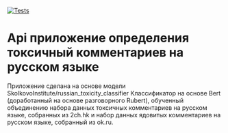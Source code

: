 [![Tests](https://github.com/Stasvdovin/Api-toxic/actions/workflows/python-app.yml/badge.svg)](https://github.com/Stasvdovin/Api-yoxic/actions/workflows/python-app.yml)

# Api приложение определения токсичный комментариев на русском языке
Приложение сделана на основе модели SkolkovoInstitute/russian_toxicity_classifier Классификатор на основе Bert (доработанный на основе разговорного Rubert), обученный объединению набора данных токсичных комментариев на русском языке, собранных из 2ch.hk и набор данных ядовитых комментариев на русском языке, собранный из ok.ru.
